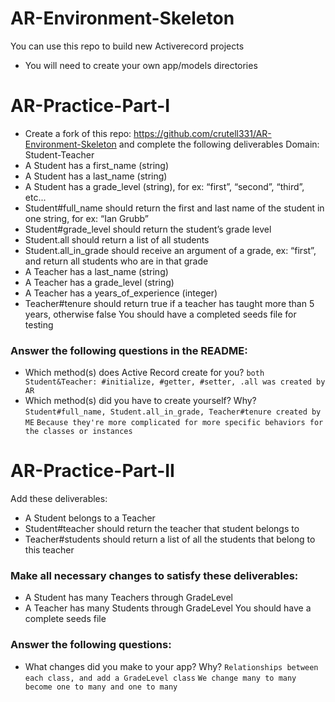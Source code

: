 # AR-Environment-Skeleton

You can use this repo to build new Activerecord projects

* You will need to create your own app/models directories

# AR-Practice-Part-I
- Create a fork of this repo: https://github.com/crutell331/AR-Environment-Skeleton and complete the following deliverables
Domain: Student-Teacher
- A Student has a first_name (string)
- A Student has a last_name (string)
- A Student has a grade_level (string), for ex: “first”, “second”, “third”, etc...
- Student#full_name should return the first and last name of the student in one string, for ex: “Ian Grubb”
- Student#grade_level should return the student’s grade level
- Student.all should return a list of all students
- Student.all_in_grade should receive an argument of a grade, ex: “first”, and return all students who are in that grade
- A Teacher has a last_name (string)
- A Teacher has a grade_level (string)
- A Teacher has a years_of_experience (integer)
- Teacher#tenure should return true if a teacher has taught more than 5 years, otherwise false
You should have a completed seeds file for testing
### Answer the following questions in the README:
- Which method(s) does Active Record create for you?
  `both Student&Teacher: #initialize, #getter, #setter, .all was created by AR`
- Which method(s) did you have to create yourself? Why?
  `Student#full_name, Student.all_in_grade, Teacher#tenure created by ME`
  `Because they're more complicated for more specific behaviors for the classes or instances`
# AR-Practice-Part-II
Add these deliverables:
- A Student belongs to a Teacher
- Student#teacher should return the teacher that student belongs to
- Teacher#students should return a list of all the students that belong to this teacher
### Make all necessary changes to satisfy these deliverables:
- A Student has many Teachers through GradeLevel
- A Teacher has many Students through GradeLevel
You should have a complete seeds file
### Answer the following questions:
- What changes did you make to your app? Why?
  `Relationships between each class, and add a GradeLevel class`
  `We change many to many become one to many and one to many`
